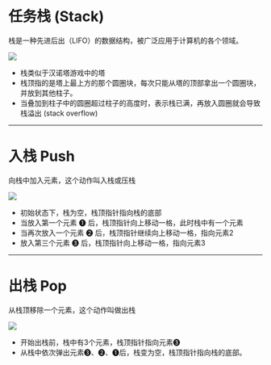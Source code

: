 # 任务栈 (Stack)
栈是一种先进后出（LIFO）的数据结构，被广泛应用于计算机的各个领域。

<img src="/hanoi-tower.jpeg" class="h-[50%]" />

<v-clicks>

* <span class="text-blue-700">栈</span>类似于汉诺塔游戏中的塔
* <span class="text-blue-700">栈顶</span>指的是塔上最上方的那个圆圈块，每次只能从塔的顶部拿出一个圆圈块，并放到其他柱子。
* 当叠加到柱子中的圆圈超过柱子的高度时，表示栈已满，再放入圆圈就会导致<span class="text-red-800">栈溢出 (stack overflow)</span>

</v-clicks>

---

# 入栈 Push
向栈中加入元素，这个动作叫入栈或压栈

<img src="/stack-push.png" class="h-[60%]" />

<v-clicks>

* 初始状态下，栈为空，栈顶指针指向栈的底部
* 当放入第一个元素 ❶ 后，栈顶指针向上移动一格，此时栈中有一个元素
* 当再次放入一个元素 ❷ 后，栈顶指针继续向上移动一格，指向元素2
* 放入第三个元素 ❸ 后，栈顶指针向上移动一格，指向元素3

</v-clicks>

---

# 出栈 Pop
从栈顶移除一个元素，这个动作叫做出栈

<img src="/stack-pop.png" class="h-[60%] mb-3" />

<v-clicks>

* 开始出栈前，栈中有3个元素，栈顶指针指向元素❸
* 从栈中依次弹出元素❸、❷、❶后，栈变为空，栈顶指针指向栈的底部。

</v-clicks>